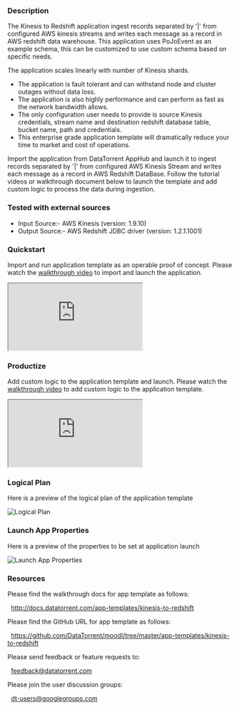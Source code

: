 ### Description
The Kinesis to Redshift application ingest records separated by '|' from configured AWS kinesis streams and writes each message as a record in AWS redshift data warehouse. This application uses PoJoEvent as an example schema, this can be customized to use custom schema based on specific needs.

 The application scales linearly with number of Kinesis shards.
- The application is fault tolerant and can withstand node and cluster outages without data loss.
- The application is also highly performance and can perform as fast as the network bandwidth allows.
- The only configuration user needs to provide is source Kinesis credentials, stream name and destination redshift database table, bucket name, path and credentials.
- This enterprise grade application template will dramatically reduce your time to market and cost of operations.

Import the application from DataTorrent AppHub and launch it to ingest records separated by '|' from configured AWS Kinesis Stream and writes each message as a record in AWS Redshift DataBase. Follow the tutorial videos or walkthrough document below to launch the template and add custom logic to process the data during ingestion.

### Tested with external sources
- Input Source:- AWS Kinesis (version: 1.9.10)
- Output Source:- AWS Redshift JDBC driver (version: 1.2.1.1001)

### Quickstart
Import and run application template as an operable proof of concept. Please watch the [walkthrough video](https://ADD_LINK) to import and launch the application.

<iframe src="https://www.youtube.com/embed/Datatorrent" allowfullscreen="allowfullscreen" class="video" id="basicVideo" ga-track="basicVideo"></iframe>

### Productize
Add custom logic to the application template and launch. Please watch the [walkthrough video](https://ADD_LINK) to add custom logic to the application template.

<iframe src="https://www.youtube.com/embed/" allowfullscreen="allowfullscreen" class="video" id="advancedVideo" ga-track="advancedVideo"></iframe>

### Logical Plan

Here is a preview of the logical plan of the application template

![Logical Plan](https://www.datatorrent.com/wp-content/uploads/2016/12/kinesisToRedshift.png)

### Launch App Properties

Here is a preview of the properties to be set at application launch

![Launch App Properties](https://www.datatorrent.com/wp-content/uploads/2016/12/kinesisToRedshift.png)

### Resources

Please find the walkthrough docs for app template as follows:

&nbsp; <a href="http://docs.datatorrent.com/app-templates/kinesis-to-redshift"  class="docs" id="docs" ga-track="docs" target="_blank">http://docs.datatorrent.com/app-templates/kinesis-to-redshift</a>

Please find the GitHub URL for app template as follows:

&nbsp; <a href="https://github.com/DataTorrent/moodI/tree/master/app-templates/kinesis-to-redshift"  class="github" id="github" ga-track="github" target="_blank">https://github.com/DataTorrent/moodI/tree/master/app-templates/kinesis-to-redshift</a>

Please send feedback or feature requests to:

&nbsp; <a href="mailto:feedback@datatorrent.com"  class="feedback" id="feedback" ga-track="feedback">feedback@datatorrent.com</a>

Please join the user discussion groups:

&nbsp; <a href="mailto:dt-users@googlegroups.com"  class="maillist" id="maillist" ga-track="maillist">dt-users@googlegroups.com</a>
